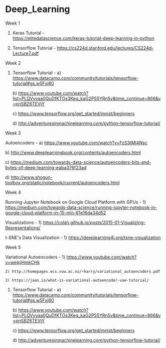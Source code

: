 # Deep_Learning 

Week 1 

1) Keras Tutorial      -  
       https://elitedatascience.com/keras-tutorial-deep-learning-in-python

2) Tensorflow Tutorial - 
       https://cs224d.stanford.edu/lectures/CS224d-Lecture7.pdf

Week 2

1) Tensorflow Tutorial - 
    a) https://www.datacamp.com/community/tutorials/tensorflow-tutorial#gs.w5Fxj80

    b) https://www.youtube.com/watch?list=PLQVvvaa0QuDfKTOs3Keq_kaG2P55YRn5v&time_continue=866&v=pnSBZ6TEVjY
    
    c) https://www.tensorflow.org/get_started/mnist/beginners
    
    d) http://adventuresinmachinelearning.com/python-tensorflow-tutorial/

Week 3

Autoencoders - 
   a) https://www.youtube.com/watch?v=FzS3tMl4Nsc

   b) http://www.deeplearningbook.org/contents/autoencoders.html
               
   c) https://medium.com/towards-data-science/autoencoders-bits-and-bytes-of-deep-learning-eaba376f23ad
               
   d) http://www.shogun-toolbox.org/static/notebook/current/autoencoders.html

Week 4

Running Jupyter Notebook on Google Cloud Platform with GPUs - 
       1) https://medium.com/towards-data-science/running-jupyter-notebook-in-google-cloud-platform-in-15-min-61e16da34d52

Visualizations -
       1) https://colah.github.io/posts/2015-01-Visualizing-Representations/

t-SNE's Data Visualization - 
       1) https://deeplearning4j.org/tsne-visualization

Week 5 

Variational Autoencoders -
    1) https://www.youtube.com/watch?v=weipjHmkCHk
       
    2) http://homepages.ecs.vuw.ac.nz/~harry/variational_autoencoders.pdf
       
    3) https://jaan.io/what-is-variational-autoencoder-vae-tutorial/

1) Tensorflow Tutorial - 
    a) https://www.datacamp.com/community/tutorials/tensorflow-tutorial#gs.w5Fxj80

    b) https://www.youtube.com/watch?list=PLQVvvaa0QuDfKTOs3Keq_kaG2P55YRn5v&time_continue=866&v=pnSBZ6TEVjY
    
    c) https://www.tensorflow.org/get_started/mnist/beginners
    
    d) http://adventuresinmachinelearning.com/python-tensorflow-tutorial/
